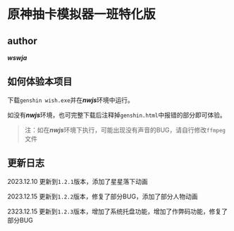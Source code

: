 # 原神抽卡模拟器一班特化版
## author
***wswja***

## 如何体验本项目
下载`genshin wish.exe`并在***nwjs***环境中运行。

如没有***nwjs***环境，也可完整下载后注释掉`genshin.html`中报错的部分即可体验。
>注：如在***nwjs***环境下执行，可能出现没有声音的BUG，请自行修改`ffmpeg`文件
## 更新日志
2023.12.10 更新到`1.2.1`版本，添加了星星落下动画

2023.12.15 更新到`1.2.2`版本，修复了部分BUG，添加了部分人物动画

2323.12.15 更新到`1.2.3`版本，增加了系统托盘功能，增加了作弊码功能，修复了部分BUG